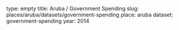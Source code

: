 type: empty
title: Aruba / Government Spending
slug: places/aruba/datasets/government-spending
place: aruba
dataset: government-spending
year: 2014
